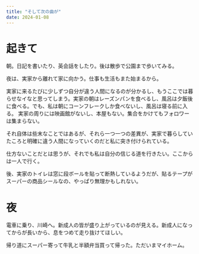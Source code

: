 ```yaml
---
title: "そして次の曲が"
date: 2024-01-08
---
```


# 起きて
朝。日記を書いたり、英会話をしたり。後は散歩で公園まで歩いてみる。

夜は、実家から離れて家に向かう。仕事も生活もまた始まるから。

実家に来るたびに少しずつ自分が違う人間になるのが分かるし、もうここでは暮らせなイなと思ってしまう。実家の朝はレーズンパンを食べるし、風呂は夕飯後に食べる。でも、私は朝にコーンフレークしか食べないし、風呂は寝る前に入る。
実家の周りには映画館がないし、本屋もない。集合をかけてもフォロワーは集まらない。

それ自体は些末なことではあるが、それら一つ一つの差異が、実家で暮らしていたころと明確に違う人間になっていくのだと私に突き付けられている。

仕方ないことだとは思うが、それでも私は自分の信じる道を行きたい。ここからは一人で行く。

後、実家のトイレは窓に段ボールを貼って断熱しているようだが、貼るテープがスーパーの商品シールなの、やっぱり無理かもしれない。

# 夜
電車に乗り、川崎へ。新成人の皆が盛り上がっているのが見える。新成人になってからが長いから、息をつめて走り抜けてほしい。

帰り道にスーパー寄って牛乳と半額弁当買って帰った。ただいまマイホーム。